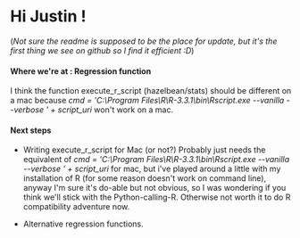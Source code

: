 # Hi Justin !

(*Not sure the readme is supposed to be the place for update, but it's the first thing we see on github so I find it efficient :D*)



#### Where we're at : Regression function 
I think the function execute_r_script (hazelbean/stats) should be different on a mac because
*cmd = 'C:\\Program Files\\R\\R-3.3.1\\bin\\Rscript.exe --vanilla --verbose ' + script_uri*
won't work on a mac.

#### Next steps
- Writing execute_r_script for Mac (or not?)
Probably just needs the equivalent of *cmd = 'C:\\Program Files\\R\\R-3.3.1\\bin\\Rscript.exe --vanilla --verbose ' + script_uri* for mac, but i've played around a little with my installation of R (for some reason doesn't work on command line), anyway I'm sure it's do-able but not obvious, so I was wondering if you think we'll stick with the Python-calling-R. Otherwise not worth it to do R compatibility adventure now.


- Alternative regression functions.

